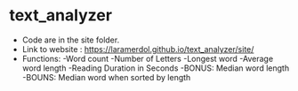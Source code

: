 # text_analyzer

 * Code are in the site folder. 
 * Link to website : https://laramerdol.github.io/text_analyzer/site/
 * Functions:
  -Word count
  -Number of Letters
  -Longest word
  -Average word length
  -Reading Duration in Seconds
  -BONUS: Median word length
  -BOUNS: Median word when sorted by length

